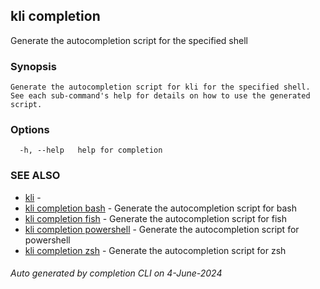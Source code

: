 ## kli completion

Generate the autocompletion script for the specified shell

### Synopsis

```
Generate the autocompletion script for kli for the specified shell.
See each sub-command's help for details on how to use the generated script.

```

### Options

```
  -h, --help   help for completion
```

### SEE ALSO

* [kli](kli.md)  - 
* [kli completion bash](kli_completion_bash.md)  - Generate the autocompletion script for bash
* [kli completion fish](kli_completion_fish.md)  - Generate the autocompletion script for fish
* [kli completion powershell](kli_completion_powershell.md)  - Generate the autocompletion script for powershell
* [kli completion zsh](kli_completion_zsh.md)  - Generate the autocompletion script for zsh

###### Auto generated by completion CLI on 4-June-2024
